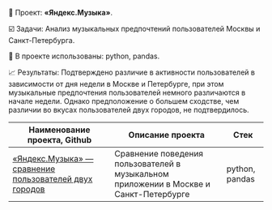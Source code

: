 📄 Проект: **«Яндекс.Музыка»**. 

☑️ Задачи: Анализ музыкальных предпочтений пользователей Москвы и Санкт-Петербурга.

🔧 В проекте использованы:  python, pandas.

📈 Результаты: Подтверждено различие в активности пользователей в зависимости от дня недели в Москве и Петербурге, при этом музыкальные предпочтения пользователей немного различаются в начале недели. Однако предположение о большем сходстве, чем различии во вкусах пользователей двух городов, не подтвердилось. 
 

| Наименование проекта, Github         | Описание проекта                                                                                                                                    | Стек                                                         |
| ----------------------------------- | ----------------------------------------------------------------------------------------------------------------------------------------------------| ------------------------------------------------------------ |
| [«Яндекс.Музыка» — сравнение пользователей двух городов]() |   Сравнение поведения пользователей в музыкальном приложении в Москве и Санкт-Петербурге                                                              | python, pandas     |


